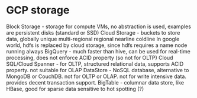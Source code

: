# GCP storage
Block Storage - storage for compute VMs, no abstraction is used, examples are persistent disks (standard or SSD)
Cloud Storage - buckets to store data, globally unique
  multi-regional
  regional
  nearline
  coldline
 In google world, hdfs is replaced by cloud storage, since hdfs requires a name node running always
 BigQuery - much faster than hive, can be used for real-time processing, does not enforce ACID property (so not for OLTP)
 Cloud SQL/Cloud Spanner - for OLTP, structured relational data, supports ACID property. not suitable for OLAP
 DataStore - NoSQL database, alternative to MongoDB or CouchDB. not for OLTP or OLAP. not for write intensive data. provides decent transaction support.
BigTable - columnar data store, like HBase, good for sparse data
 sensitive to hot spotting (?)
 
